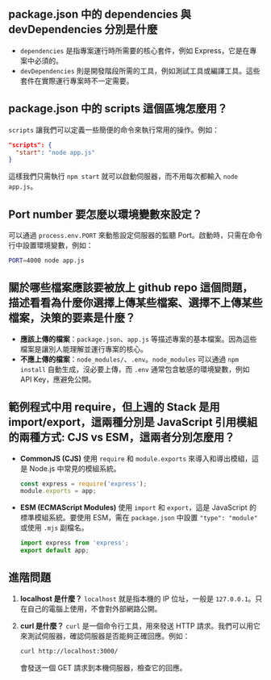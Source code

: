 ## package.json 中的 dependencies 與 devDependencies 分別是什麼
 - `dependencies` 是指專案運行時所需要的核心套件，例如 Express，它是在專案中必須的。
 - `devDependencies` 則是開發階段所需的工具，例如測試工具或編譯工具。這些套件在實際運行專案時不一定需要。
## package.json 中的 scripts 這個區塊怎麼用？
 `scripts` 讓我們可以定義一些簡便的命令來執行常用的操作。例如：
 ```json
 "scripts": {
   "start": "node app.js"
 }
 ```
 這樣我們只需執行 `npm start` 就可以啟動伺服器，而不用每次都輸入 `node app.js`。
## Port number 要怎麼以環境變數來設定？
 可以通過 `process.env.PORT` 來動態設定伺服器的監聽 Port。啟動時，只需在命令行中設置環境變數，例如：
 ```bash
 PORT=4000 node app.js
 ```
## 關於哪些檔案應該要被放上 github repo 這個問題，描述看看為什麼你選擇上傳某些檔案、選擇不上傳某些檔案，決策的要素是什麼？
 - **應該上傳的檔案**：`package.json`、`app.js` 等描述專案的基本檔案。因為這些檔案是讓別人能理解並運行專案的核心。
 - **不應上傳的檔案**：`node_modules/`、`.env`。`node_modules` 可以通過 `npm install` 自動生成，沒必要上傳，而 `.env` 通常包含敏感的環境變數，例如 API Key，應避免公開。

## 範例程式中用 require，但上週的 Stack 是用 import/export，這兩種分別是 JavaScript 引用模組的兩種方式: CJS vs ESM，這兩者分別怎麼用？
- **CommonJS (CJS)** 使用 `require` 和 `module.exports` 來導入和導出模組，這是 Node.js 中常見的模組系統。
  ```javascript
  const express = require('express');
  module.exports = app;
  ```
- **ESM (ECMAScript Modules)** 使用 `import` 和 `export`，這是 JavaScript 的標準模組系統。要使用 ESM，需在 `package.json` 中設置 `"type": "module"` 或使用 `.mjs` 副檔名。
  ```javascript
  import express from 'express';
  export default app;
  ```
## 進階問題

1. **localhost 是什麼？**
   `localhost` 就是指本機的 IP 位址，一般是 `127.0.0.1`。只在自己的電腦上使用，不會對外部網路公開。

2. **curl 是什麼？**
   `curl` 是一個命令行工具，用來發送 HTTP 請求。我們可以用它來測試伺服器，確認伺服器是否能夠正確回應。例如：
   ```bash
   curl http://localhost:3000/
   ```
   會發送一個 GET 請求到本機伺服器，檢查它的回應。
